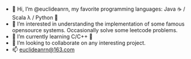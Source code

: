 - 👋 Hi, I’m @euclideanrn, my favorite programming languages: Java ☕️ / Scala λ / Python 🐍
- 👀 I’m interested in understanding the implementation of some famous opensource systems. Occasionally solve some leetcode problems.
- 🌱 I’m currently learning C/C++ 🚀
- 💞️ I’m looking to collaborate on any interesting project.
- 📫 euclideanrn@163.com


<!---
📈 my github stats

<p align="center"> <img src="https://github-readme-stats.vercel.app/api?username=euclideanrn&show_icons=true&theme=gotham" alt="euclideanrn" />

euclideanrn/euclideanrn is a ✨ special ✨ repository because its `README.md` (this file) appears on your GitHub profile.
You can click the Preview link to take a look at your changes.
--->
